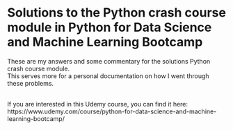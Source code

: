 # Solutions to the Python crash course module in Python for Data Science and Machine Learning Bootcamp
These are my answers and some commentary for the solutions Python crash course module.
<br>
This serves more for a personal documentation on how I went through these problems.

<br/>
If you are interested in this Udemy course, you can find it here: https://www.udemy.com/course/python-for-data-science-and-machine-learning-bootcamp/
